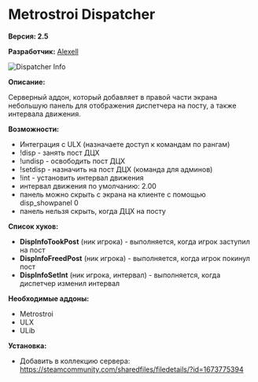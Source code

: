 # Metrostroi Dispatcher

**Версия: 2.5**

**Разработчик:** [Alexell](https://steamcommunity.com/profiles/76561198210303223)

![Dispatcher Info](https://mss.community/images/addons/disp-info.jpg)

**Описание:**

Серверный аддон, который добавляет в правой части экрана небольшую панель для отображения диспетчера на посту, а также интервала движения.

**Возможности:**
* Интеграция с ULX (назначаете доступ к командам по рангам)
* !disp - занять пост ДЦХ
* !undisp - освободить пост ДЦХ
* !setdisp - назначить на пост ДЦХ (команда для админов)
* !int - установить интервал движения
* интервал движения по умолчанию: 2.00
* панель можно скрыть с экрана на клиенте с помощью disp_showpanel 0
* панель нельзя скрыть, когда ДЦХ на посту

**Список хуков:**
* **DispInfoTookPost** (ник игрока) - выполняется, когда игрок заступил на пост
* **DispInfoFreedPost** (ник игрока) - выполняется, когда игрок покинул пост
* **DispInfoSetInt** (ник игрока, интервал) - выполняется, когда диспетчер изменил интервал

**Необходимые аддоны:**

* Metrostroi
* ULX
* ULib

**Установка:**

* Добавить в коллекцию сервера: https://steamcommunity.com/sharedfiles/filedetails/?id=1673775394

